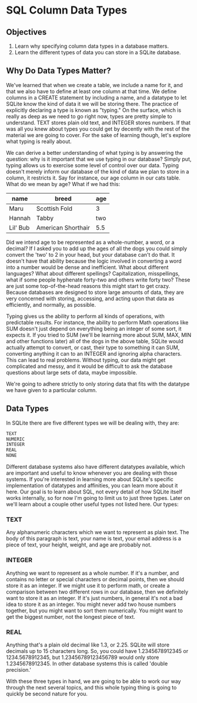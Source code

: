 # SQL Column Data Types

## Objectives

1. Learn why specifying column data types in a database matters. 
2. Learn the different types of data you can store in a SQLite database. 

## Why Do Data Types Matter?

We've learned that when we create a table, we include a name for it, and that we also have to define at least one column at that time. We define columns in a CREATE statement by including a name, and a datatype to let SQLite know the kind of data it we will be storing there. The practice of explicitly declaring a type is known as "typing." On the surface, which is really as deep as we need to go right now, types are pretty simple to understand. TEXT stores plain old text, and INTEGER stores numbers. If that was all you knew about types you could get by decently with the rest of the material we are going to cover. For the sake of learning though, let's explore what typing is really about.

We can derive a better understanding of what typing is by answering the question: why is it important that we use typing in our database? Simply put, typing allows us to exercise some level of control over our data. Typing doesn't merely inform our database of the kind of data we plan to store in a column, it restricts it. Say for instance, our age column in our cats table. What do we mean by age? What if we had this:

| name  |  breed  |  age  |
|-------|---------|-------|
| Maru  |  Scottish Fold |   3   |
| Hannah |  Tabby  |  two  |
| Lil' Bub |  American Shorthair  |  5.5  |

Did we intend age to be represented as a whole-number, a word, or a decimal? If I asked you to add up the ages of all the dogs you could simply convert the 'two' to 2 in your head, but your database can't do that. It doesn't have that ability because the logic involved in converting a word into a number would be dense and inefficient. What about different languages? What about different spellings? Capitalization, misspellings, what if some people hyphenate forty-two and others write forty two? These are just some top-of-the-head reasons this might start to get crazy. Because databases are designed to store large amounts of data, they are very concerned with storing, accessing, and acting upon that data as efficiently, and normally, as possible.

Typing gives us the ability to perform all kinds of operations, with predictable results. For instance, the ability to perform Math operations like SUM doesn't just depend on everything being an integer of some sort, it expects it. If you tried to SUM (we'll be learning more about SUM, MAX, MIN and other functions later) all of the dogs in the above table, SQLite would actually attempt to convert, or cast, their type to something it can SUM, converting anything it can to an INTEGER and ignoring alpha characters. This can lead to real problems. Without typing, our data might get complicated and messy, and it would be difficult to ask the database questions about large sets of data, maybe impossible.

We're going to adhere strictly to only storing data that fits with the datatype we have given to a particular column.

## Data Types

In SQLite there are five different types we will be dealing with, they are:

```bash
TEXT
NUMERIC
INTEGER
REAL
NONE
```

Different database systems also have different datatypes available, which are important and useful to know whenever you are dealing with those systems. If you're interested in learning more about SQLite's specific implementation of datatypes and affinities, you can learn more about it here. Our goal is to learn about SQL, not every detail of how SQLite itself works internally, so for now I'm going to limit us to just three types. Later on we'll learn about a couple other useful types not listed here. Our types:

### TEXT

Any alphanumeric characters which we want to represent as plain text. The body of this paragraph is text, your name is text, your email address is a piece of text, your height, weight, and age are probably not.

### INTEGER

Anything we want to represent as a whole number. If it's a number, and contains no letter or special characters or decimal points, then we should store it as an integer. If we might use it to perform math, or create a comparison between two different rows in our database, then we definitely want to store it as an integer. If it's just numbers, in general it's not a bad idea to store it as an integer. You might never add two house numbers together, but you might want to sort them numerically. You might want to get the biggest number, not the longest piece of text.

### REAL

Anything that's a plain old decimal like 1.3, or 2.25. SQLite will store decimals up to 15 characters long. So, you could have 1.2345678912345 or 1234.5678912345, but 1.23456789123456789 would only store 1.2345678912345. In other database systems this is called 'double precision.'

With these three types in hand, we are going to be able to work our way through the next several topics, and this whole typing thing is going to quickly be second nature for you.
